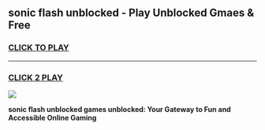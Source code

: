 
## sonic flash unblocked - Play Unblocked Gmaes & Free
<h3>
<a href="https://news.freeplayer.one?title=sonic_flash_unblocked&ref=16F">CLICK TO PLAY</a></h3>
<hr>

<h3>
<a href="https://news.freeplayer.one?title=sonic_flash_unblocked&ref=16F">CLICK 2 PLAY</a>
  
</h3>

<a href="https://news.freeplayer.one?title=sonic_flash_unblocked&ref=16F/"><img src="https://clearcache.store/games.png"></a>


**sonic flash unblocked games unblocked: Your Gateway to Fun and Accessible Online Gaming**
